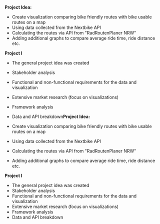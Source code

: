 **Project Idea:**

- Create visualization comparing bike friendly routes with bike usable routes on a map
- Using data collected from the Nextbike API
- Calculating the routes via API from "RadRoutenPlaner NRW"
- Adding additional graphs to compare average ride time, ride distance etc.

**Project I**

- The general project idea was created
- Stakeholder analysis
- Functional and non-functional requirements for the data and visualization
- Extensive market research (focus on visualizations)
- Framework analysis
- Data and API breakdown**Project Idea:**

- Create visualization comparing bike friendly routes with bike usable routes on a map
- Using data collected from the Nextbike API
- Calculating the routes via API from "RadRoutenPlaner NRW"
- Adding additional graphs to compare average ride time, ride distance etc.

**Project I**

- The general project idea was created
- Stakeholder analysis
- Functional and non-functional requirements for the data and visualization
- Extensive market research (focus on visualizations)
- Framework analysis
- Data and API breakdown